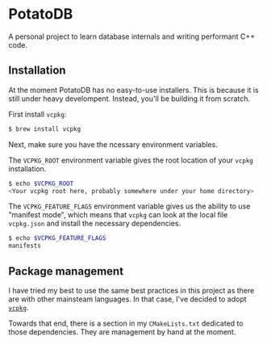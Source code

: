 # PotatoDB

A personal project to learn database internals and writing performant C++ code.

## Installation

At the moment PotatoDB has no easy-to-use installers. This is because it is still under heavy develompent. Instead, you'll be building it from scratch. 

First install `vcpkg`:

```bash
$ brew install vcpkg
```

Next, make sure you have the ncessary environment variables. 

The `VCPKG_ROOT` environment variable gives the root location of your `vcpkg` installation.
```bash
$ echo $VCPKG_ROOT
<Your vcpkg root here, probably somewhere under your home directory>
```

The `VCPKG_FEATURE_FLAGS` environment variable gives us the ability to use "manifest mode", which means that `vcpkg` can look at the local file `vcpkg.json` and install the necessary dependencies.

```bash
$ echo $VCPKG_FEATURE_FLAGS
manifests
```

## Package management

I have tried my best to use the same best practices in this project as there are with other mainsteam languages. In that case, I've decided to adopt [`vcpkg`](https://github.com/microsoft/vcpkg).

Towards that end, there is a section in my `CMakeLists.txt` dedicated to those dependencies. They are management by hand at the moment.

